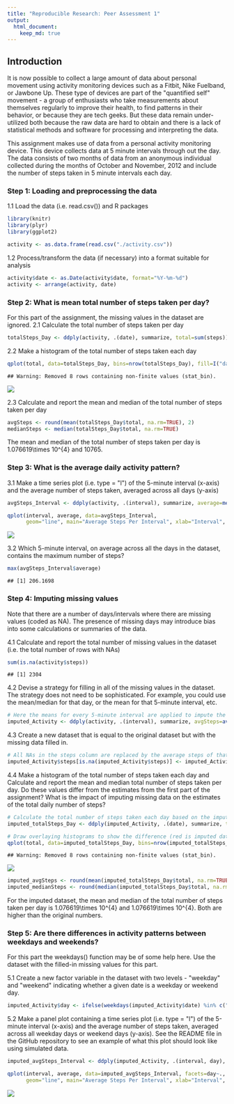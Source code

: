 ```yaml
---
title: "Reproducible Research: Peer Assessment 1"
output: 
  html_document:
    keep_md: true
---
```


## Introduction

It is now possible to collect a large amount of data about personal movement using activity monitoring devices such as a Fitbit, Nike Fuelband, or Jawbone Up. These type of devices are part of the "quantified self" movement - a group of enthusiasts who take measurements about themselves regularly to improve their health, to find patterns in their behavior, or because they are tech geeks. But these data remain under-utilized both because the raw data are hard to obtain and there is a lack of statistical methods and software for processing and interpreting the data.

This assignment makes use of data from a personal activity monitoring device. This device collects data at 5 minute intervals through out the day. The data consists of two months of data from an anonymous individual collected during the months of October and November, 2012 and include the number of steps taken in 5 minute intervals each day.  
  
### Step 1: Loading and preprocessing the data  
  

  
1.1 Load the data (i.e. read.csv()) and R packages

```r
library(knitr)
library(plyr)
library(ggplot2)

activity <- as.data.frame(read.csv("./activity.csv"))
```
  
1.2 Process/transform the data (if necessary) into a format suitable for analysis

```r
activity$date <- as.Date(activity$date, format="%Y-%m-%d")
activity <- arrange(activity, date)
```
  
  
  
### Step 2: What is mean total number of steps taken per day?
  
For this part of the assignment, the missing values in the dataset are ignored.
2.1 Calculate the total number of steps taken per day

```r
totalSteps_Day <- ddply(activity, .(date), summarize, total=sum(steps))
```

2.2 Make a histogram of the total number of steps taken each day

```r
qplot(total, data=totalSteps_Day, bins=nrow(totalSteps_Day), fill=I("dark blue"), main="Daily Total Steps", xlab="Date", ylab="Number of Steps")
```

```
## Warning: Removed 8 rows containing non-finite values (stat_bin).
```

![](Reproducible_Research_Course_Project_1_files/figure-html/unnamed-chunk-4-1.png)<!-- -->

2.3 Calculate and report the mean and median of the total number of steps taken per day

```r
avgSteps <- round(mean(totalSteps_Day$total, na.rm=TRUE), 2)
medianSteps <- median(totalSteps_Day$total, na.rm=TRUE)
```
The mean and median of the total number of steps taken per day is 1.076619\times 10^{4} and 10765.  
  
  
### Step 3: What is the average daily activity pattern?
  
3.1 Make a time series plot (i.e. type = "l") of the 5-minute interval (x-axis) and the average number of steps taken, averaged across all days (y-axis)

```r
avgSteps_Interval <- ddply(activity, .(interval), summarize, average=mean(steps, na.rm=TRUE))

qplot(interval, average, data=avgSteps_Interval,
      geom="line", main="Average Steps Per Interval", xlab="Interval", ylab="Number of Steps")
```

![](Reproducible_Research_Course_Project_1_files/figure-html/unnamed-chunk-6-1.png)<!-- -->
    
3.2 Which 5-minute interval, on average across all the days in the dataset, contains the maximum number of steps?

```r
max(avgSteps_Interval$average)
```

```
## [1] 206.1698
```
  
    

### Step 4: Imputing missing values
  
Note that there are a number of days/intervals where there are missing values (coded as NA). The presence of missing days may introduce bias into some calculations or summaries of the data.  

4.1 Calculate and report the total number of missing values in the dataset (i.e. the total number of rows with NAs)

```r
sum(is.na(activity$steps))
```

```
## [1] 2304
```
       
4.2 Devise a strategy for filling in all of the missing values in the dataset. The strategy does not need to be sophisticated. For example, you could use the mean/median for that day, or the mean for that 5-minute interval, etc.

```r
# Here the means for every 5-minute interval are applied to impute the missing values in the dataset.
imputed_Activity <- ddply(activity, .(interval), summarize, avgSteps=ave(steps, FUN=function(x) mean(x, na.rm=TRUE)), steps=steps, date=date)
```
    
4.3 Create a new dataset that is equal to the original dataset but with the missing data filled in.

```r
# All NAs in the steps column are replaced by the average steps of that 5-minute interval that they locate
imputed_Activity$steps[is.na(imputed_Activity$steps)] <- imputed_Activity$avgSteps[is.na(imputed_Activity$steps)]
```
    
4.4 Make a histogram of the total number of steps taken each day and Calculate and report the mean and median total number of steps taken per day. Do these values differ from the estimates from the first part of the assignment? What is the impact of imputing missing data on the estimates of the total daily number of steps?

```r
# Calculate the total number of steps taken each day based on the imputed dataset
imputed_totalSteps_Day <- ddply(imputed_Activity, .(date), summarize, total=sum(steps))

# Draw overlaying histograms to show the difference (red is imputed dataset, dark blue is original)
qplot(total, data=imputed_totalSteps_Day, bins=nrow(imputed_totalSteps_Day), fill=I("red"), main="Daily Total Steps", xlab="Date", ylab="Number of Steps") + geom_histogram(data=totalSteps_Day, bins=nrow(totalSteps_Day), fill=I("dark blue"), position="identity")
```

```
## Warning: Removed 8 rows containing non-finite values (stat_bin).
```

![](Reproducible_Research_Course_Project_1_files/figure-html/unnamed-chunk-11-1.png)<!-- -->

```r
imputed_avgSteps <- round(mean(imputed_totalSteps_Day$total, na.rm=TRUE), 2)
imputed_medianSteps <- round(median(imputed_totalSteps_Day$total, na.rm=TRUE), 2)
```
For the imputed dataset, the mean and median of the total number of steps taken per day is 1.076619\times 10^{4} and 1.076619\times 10^{4}. Both are higher than the original numbers.  
  
  
  
### Step 5: Are there differences in activity patterns between weekdays and weekends?  
  
For this part the weekdays() function may be of some help here. Use the dataset with the filled-in missing values for this part.  
  
5.1 Create a new factor variable in the dataset with two levels - "weekday" and "weekend" indicating whether a given date is a weekday or weekend day.   

```r
imputed_Activity$day <- ifelse(weekdays(imputed_Activity$date) %in% c("Saturday", "Sunday"), "weekend", "weekday")
```
  
5.2 Make a panel plot containing a time series plot (i.e. type = "l") of the 5-minute interval (x-axis) and the average number of steps taken, averaged across all weekday days or weekend days (y-axis). See the README file in the GitHub repository to see an example of what this plot should look like using simulated data.  

```r
imputed_avgSteps_Interval <- ddply(imputed_Activity, .(interval, day), summarize, average=mean(steps, na.rm=TRUE))

qplot(interval, average, data=imputed_avgSteps_Interval, facets=day~.,
      geom="line", main="Average Steps Per Interval", xlab="Interval", ylab="Number of Steps")
```

![](Reproducible_Research_Course_Project_1_files/figure-html/unnamed-chunk-13-1.png)<!-- -->
